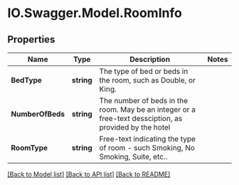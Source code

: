 # IO.Swagger.Model.RoomInfo
## Properties

Name | Type | Description | Notes
------------ | ------------- | ------------- | -------------
**BedType** | **string** | The type of bed or beds in the room, such as Double, or King. | 
**NumberOfBeds** | **string** | The number of beds in the room. May be an integer or a free-text dessciption, as provided by the hotel | 
**RoomType** | **string** | Free-text indicating the type of room - such Smoking, No Smoking, Suite, etc.. | 

[[Back to Model list]](../README.md#documentation-for-models) [[Back to API list]](../README.md#documentation-for-api-endpoints) [[Back to README]](../README.md)

